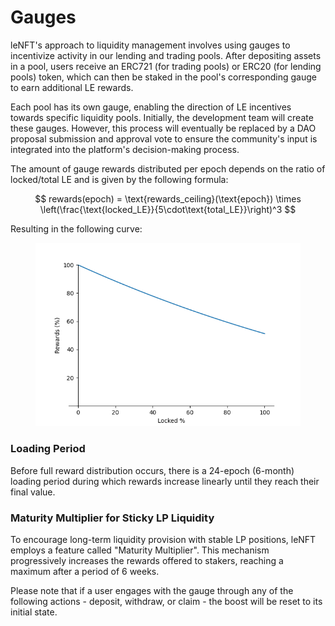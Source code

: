 # Gauges

leNFT's approach to liquidity management involves using gauges to incentivize activity in our lending and trading pools. After depositing assets in a pool, users receive an ERC721 (for trading pools) or ERC20 (for lending pools) token, which can then be staked in the pool's corresponding gauge to earn additional LE rewards.

Each pool has its own gauge, enabling the direction of LE incentives towards specific liquidity pools. Initially, the development team will create these gauges. However, this process will eventually be replaced by a DAO proposal submission and approval vote to ensure the community's input is integrated into the platform's decision-making process.

The amount of gauge rewards distributed per epoch depends on the ratio of locked/total LE and is given by the following formula:

$$
rewards(epoch) = \text{rewards_ceiling}(\text{epoch}) \times \left(\frac{\text{locked_LE}}{5\cdot\text{total_LE}}\right)^3
$$

Resulting in the following curve:

<figure><img src="../.gitbook/assets/rewards.png" alt=""><figcaption></figcaption></figure>

### Loading Period

Before full reward distribution occurs, there is a 24-epoch (6-month) loading period during which rewards increase linearly until they reach their final value.

### Maturity Multiplier for Sticky LP Liquidity

To encourage long-term liquidity provision with stable LP positions, leNFT employs a feature called "Maturity Multiplier". This mechanism progressively increases the rewards offered to stakers, reaching a maximum after a period of 6 weeks.

Please note that if a user engages with the gauge through any of the following actions - deposit, withdraw, or claim - the boost will be reset to its initial state.

